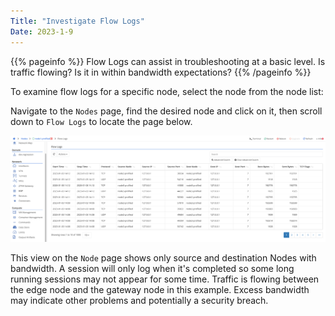 ```yaml
---
Title: "Investigate Flow Logs" 
Date: 2023-1-9
---
```


{{% pageinfo %}}
Flow Logs can assist in troubleshooting at a basic level. Is traffic flowing? Is it in within bandwidth expectations?
{{% /pageinfo %}}

To examine flow logs for a specific node, select the node from the node list:

Navigate to the `Nodes` page, find the desired node and click on it, then scroll down to `Flow Logs` to locate the page below.

![img](flow-logs-node.png)

This view on the `Node` page shows only source and destination Nodes with bandwidth. A session will only log when it's completed so some long running sessions may not appear for some time. Traffic is flowing between the edge node and the gateway node in this example. Excess bandwidth may indicate other problems and potentially a security breach.


